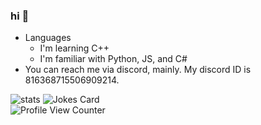 ### hi 👋

<!--
**appendable/appendable** is a ✨ _special_ ✨ repository because its `README.md` (this file) appears on your GitHub profile.-->

- Languages
  - I'm learning C++
  - I'm familiar with Python, JS, and C#
- You can reach me via discord, mainly. My discord ID is 816368715506909214.  

![stats](https://github-readme-stats.vercel.app/api/top-langs/?username=coital&theme=blue-green)
![Jokes Card](https://readme-jokes.vercel.app/api)   
![Profile View Counter](https://komarev.com/ghpvc/?username=coital)






